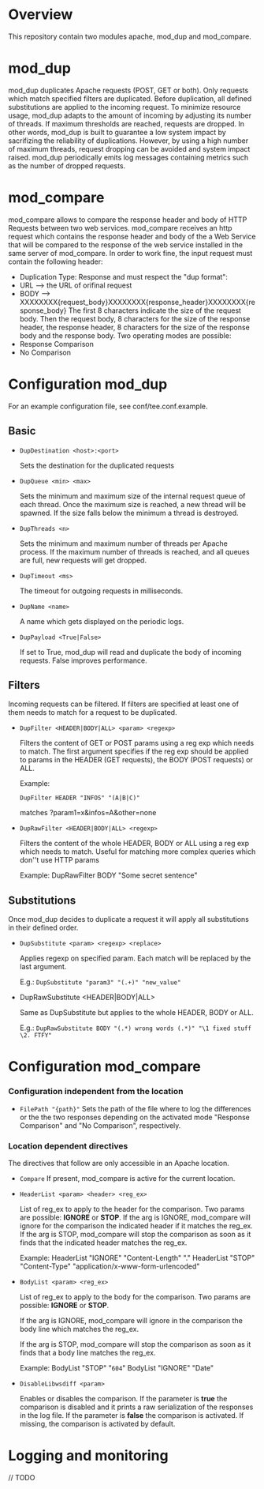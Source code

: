 Overview
========
This repository contain two modules apache, mod_dup and mod_compare.

mod_dup
=======
mod_dup duplicates Apache requests (POST, GET or both).
Only requests which match specified filters are duplicated.
Before duplication, all defined substitutions are applied to the incoming request.
To minimize resource usage, mod_dup adapts to the amount of incoming by adjusting its number of threads.
If maximum thresholds are reached, requests are dropped.
In other words, mod_dup is built to guarantee a low system impact by sacrifizing the reliability of duplications.
However, by using a high number of maximum threads, request dropping can be avoided and system impact raised.
mod_dup periodically emits log messages containing metrics such as the number of dropped requests.

mod_compare
===========
mod_compare allows to compare the response header and body of HTTP Requests between two web services.
mod_compare receives an http request which contains the response header and body of the a Web Service that will be compared to the response of the web service installed in the same server of mod_compare.
In order to work fine, the input request must contain the following header:
 * Duplication Type: Response
and must respect the "dup format":
 * URL --> the URL of orifinal request 
 * BODY --> XXXXXXXX{request_body}XXXXXXXX{response_header}XXXXXXXX{response_body} 
The first 8 characters indicate the size of the request body. Then the request body, 8 characters for the size of the response header, the response header, 8 characters for the size of the response body and the response body.
Two operating modes are possible: 
 * Response Comparison
 * No Comparison


Configuration mod_dup
=====================

For an example configuration file, see conf/tee.conf.example.

Basic
-----


* `DupDestination <host>:<port>`

  Sets the destination for the duplicated requests

* `DupQueue <min> <max>`

  Sets the minimum and maximum size of the internal request queue of each thread.
  Once the maximum size is reached, a new thread will be spawned.
  If the size falls below the minimum a thread is destroyed.

* `DupThreads <n>`

  Sets the minimum and maximum number of threads per Apache process.
  If the maximum number of threads is reached, and all queues are full, new requests will get dropped.

* `DupTimeout <ms>`

  The timeout for outgoing requests in milliseconds.

* `DupName <name>`

  A name which gets displayed on the periodic logs.

* `DupPayload <True|False>`

  If set to True, mod_dup will read and duplicate the body of incoming requests. False improves performance.

Filters
-------

Incoming requests can be filtered. If filters are specified at least one of them needs to match for a request to be duplicated.

* `DupFilter <HEADER|BODY|ALL> <param> <regexp>`

  Filters the content of GET or POST params using a reg exp which needs to match.
  The first argument specifies if the reg exp should be applied to params in the HEADER (GET requests), the BODY (POST requests) or ALL.

  Example:

    `DupFilter HEADER "INFOS" "(A|B|C)"`
   
    matches ?param1=x&infos=A&other=none

* `DupRawFilter <HEADER|BODY|ALL> <regexp>`

  Filters the content of the whole HEADER, BODY or ALL using a reg exp which needs to match.
  Useful for matching more complex queries which don''t use HTTP params

  Example:
    DupRawFilter BODY "Some secret sentence"

Substitutions
-------------

Once mod_dup decides to duplicate a request it will apply all substitutions in their defined order.

* `DupSubstitute <param> <regexp> <replace>`

  Applies regexp on specified param. Each match will be replaced by the last argument.

  E.g.:
    `DupSubstitute "param3" "(.+)" "new_value"`

* DupRawSubstitute <HEADER|BODY|ALL> <regexp> <replace>

  Same as DupSubstitute but applies to the whole HEADER, BODY or ALL.
 
  E.g.:
    `DupRawSubstitute BODY "(.*) wrong words (.*)" "\1 fixed stuff \2. FTFY"`

Configuration mod_compare
=========================
### Configuration independent from the location ###

  * `FilePath "{path}"`
    Sets the path of the file where to log the differences or the the two responses depending on the activated mode "Response Comparison" and "No Comparison", respectively.

### Location dependent directives ###

The directives that follow are only accessible in an Apache location.

* `Compare`
  If present, mod_compare is active for the current location.

* `HeaderList <param> <header> <reg_ex>` 

  List of reg_ex to apply to the header for the comparison. Two params are possible: **IGNORE** or **STOP**. 
  If the arg is IGNORE, mod_compare will ignore for the comparison the indicated header if it matches the reg_ex.
  If the arg is STOP, mod_compare will stop the comparison as soon as it finds that the indicated header matches the reg_ex.

  Example:
    HeaderList "IGNORE" "Content-Length" "."
    HeaderList "STOP" "Content-Type" "application/x-www-form-urlencoded"


* `BodyList <param> <reg_ex>`

  List of reg_ex to apply to the body for the comparison. Two params are possible: **IGNORE** or **STOP**.

  If the arg is IGNORE, mod_compare will ignore in the comparison the body line which matches the reg_ex.

  If the arg is STOP, mod_compare will stop the comparison as soon as it finds that a body line matches the reg_ex.

  Example:
    BodyList "STOP" "<Code>604</Code>"
    BodyList "IGNORE" "Date"

* `DisableLibwsdiff <param>`

  Enables or disables the comparison. If the parameter is **true** the comparison is disabled and it prints a raw serialization of the responses in the log file. If the parameter is **false** the comparison is activated.
  If missing, the comparison is activated by default.


Logging and monitoring
======================

// TODO
